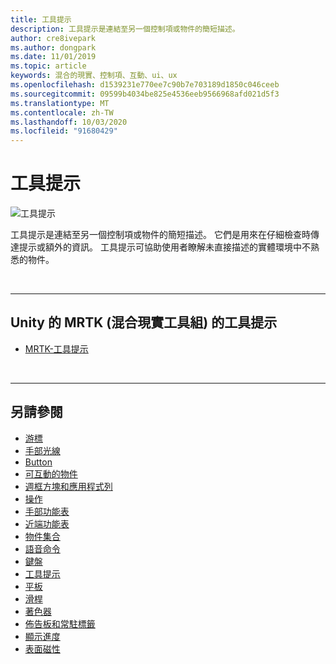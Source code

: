 ```yaml
---
title: 工具提示
description: 工具提示是連結至另一個控制項或物件的簡短描述。
author: cre8ivepark
ms.author: dongpark
ms.date: 11/01/2019
ms.topic: article
keywords: 混合的現實、控制項、互動、ui、ux
ms.openlocfilehash: d1539231e770ee7c90b7e703189d1850c046ceeb
ms.sourcegitcommit: 09599b4034be825e4536eeb9566968afd021d5f3
ms.translationtype: MT
ms.contentlocale: zh-TW
ms.lasthandoff: 10/03/2020
ms.locfileid: "91680429"
---
```

# <a name="tooltip"></a>工具提示

![工具提示](images/UX_Hero_Tooltip.jpg)

工具提示是連結至另一個控制項或物件的簡短描述。 它們是用來在仔細檢查時傳達提示或額外的資訊。 工具提示可協助使用者瞭解未直接描述的實體環境中不熟悉的物件。 

<br>

---

## <a name="tooltip-in-mrtk-mixed-reality-toolkit-for-unity"></a>Unity 的 MRTK (混合現實工具組) 的工具提示

* [MRTK-工具提示](https://microsoft.github.io/MixedRealityToolkit-Unity/Documentation/README_Tooltip.html)

<br>

---

## <a name="see-also"></a>另請參閱

* [游標](cursors.md)
* [手部光線](point-and-commit.md)
* [Button](button.md)
* [可互動的物件](interactable-object.md)
* [週框方塊和應用程式列](app-bar-and-bounding-box.md)
* [操作](direct-manipulation.md)
* [手部功能表](hand-menu.md)
* [近端功能表](near-menu.md)
* [物件集合](object-collection.md)
* [語音命令](voice-input.md)
* [鍵盤](keyboard.md)
* [工具提示](tooltip.md)
* [平板](slate.md)
* [滑桿](slider.md)
* [著色器](shader.md)
* [佈告板和常駐標籤](billboarding-and-tag-along.md)
* [顯示進度](progress.md)
* [表面磁性](surface-magnetism.md)
